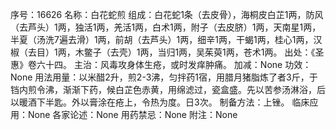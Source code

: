 序号：16626
名称：白花蛇煎
组成：白花蛇1条（去皮骨），海桐皮白芷1两，防风（去芦头）1两，独活1两，羌活1两，白术1两，附子（去皮脐）1两，天南星1两，半夏（汤洗7遍去滑）1两，前胡（去芦头）1两，细辛1两，干蝎1两，桂心1两，汉椒（去目）1两，木鳖子（去壳）1两，当归1两，吴茱萸1两，苍术1两。
出处：《圣惠》卷六十四。
主治：风毒攻身体生疮，或时发痒肿痛。
加减：None
功效：None
用法用量：以米醋2升，煎2-3沸，匀拌药1宿，用腊月猪脂炼了者3斤，于铛内煎令沸，渐渐下药，候白芷色赤黄，用绵滤过，瓷盒盛。先以苦参汤淋浴，后以暖酒下半匙。外以膏涂在疮上，令热为度。日3次。
制备方法：上锉。
临床应用：None
各家论述：None
用药禁忌：None
附注：None
